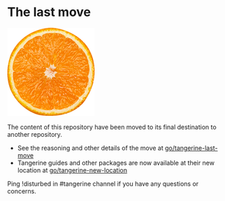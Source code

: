 # The last move

![Tangerine](./tangerine.png)

The content of this repository have been moved to its final destination to another repository.

* See the reasoning and other details of the move at [go/tangerine-last-move](http://go.atlassian.com/tangerine-last-move)
* Tangerine guides and other packages are now available at their new location at [go/tangerine-new-location](http://go.atlassian.com/tangerine-new-location)

Ping !disturbed in #tangerine channel if you have any questions or concerns.